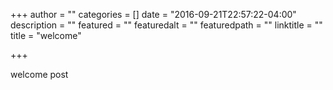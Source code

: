 +++
author = ""
categories = []
date = "2016-09-21T22:57:22-04:00"
description = ""
featured = ""
featuredalt = ""
featuredpath = ""
linktitle = ""
title = "welcome"

+++

welcome post
